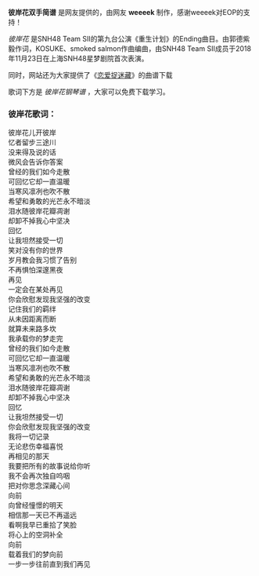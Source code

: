 

**彼岸花双手简谱** 是网友提供的，由网友 **weeeek** 制作，感谢weeeek对EOP的支持！

_彼岸花_ 是SNH48 Team SII的第九台公演《重生计划》的Ending曲目。由郭德紫毅作词，KOSUKE、smoked
salmon作曲编曲，由SNH48 Team SII成员于2018年11月23日在上海SNH48星梦剧院首次表演。

同时，网站还为大家提供了《[恋爱捉迷藏](Music-8351-恋爱捉迷藏-SNH48.html "恋爱捉迷藏")》的曲谱下载

歌词下方是 _彼岸花钢琴谱_ ，大家可以免费下载学习。

### 彼岸花歌词：

彼岸花儿开彼岸  
忆者留步三途川  
没来得及说的话  
微风会告诉你答案  
曾经的我们如今走散  
可回忆它却一直温暖  
当寒风凛冽也吹不散  
希望和勇敢的光芒永不暗淡  
泪水随彼岸花瓣凋谢  
却卸不掉我心中坚决  
回忆  
让我坦然接受一切  
笑对没有你的世界  
岁月教会我习惯了告别  
不再惧怕深邃黑夜  
再见  
一定会在某处再见  
你会欣慰发现我坚强的改变  
记住我们的羁绊  
从未因距离而断  
就算未来路多坎  
我承载你的梦走完  
曾经的我们如今走散  
可回忆它却一直温暖  
当寒风凛冽也吹不散  
希望和勇敢的光芒永不暗淡  
泪水随彼岸花瓣凋谢  
却卸不掉我心中坚决  
回忆  
让我坦然接受一切  
你会欣慰发现我坚强的改变  
我将一切记录  
无论悲伤幸福喜悦  
再相见的那天  
我要把所有的故事说给你听  
我不会再次独自呜咽  
把对你思念深藏心间  
向前  
向曾经憧憬的明天  
相信那一天已不再遥远  
看啊我早已重拾了笑脸  
将心上的空洞补全  
向前  
载着我们的梦向前  
一步一步往前直到我们再见

